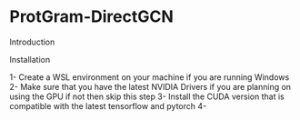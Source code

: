 # ProtGram-DirectGCN

Introduction


Installation

1- Create a WSL environment on your machine if you are running Windows
2- Make sure that you have the latest NVIDIA Drivers if you are planning
on using the GPU if not then skip this step
3- Install the CUDA version that is compatible with the latest tensorflow and pytorch
4- 